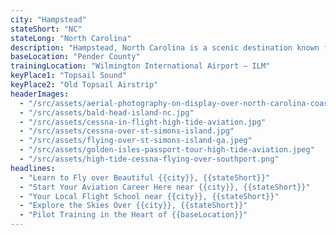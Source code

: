 ```yaml
---
city: "Hampstead"
stateShort: "NC"
stateLong: "North Carolina"
description: "Hampstead, North Carolina is a scenic destination known for its coastal beauty and regional charm. It offers an unforgettable view from the sky with landmarks like Topsail Sound and Old Topsail Airstrip, making it a favorite among pilots and air tour guests."
baseLocation: "Pender County"
trainingLocation: "Wilmington International Airport – ILM"
keyPlace1: "Topsail Sound"
keyPlace2: "Old Topsail Airstrip"
headerImages:
  - "/src/assets/aerial-photography-on-display-over-north-carolina-coast.webp"
  - "/src/assets/bald-head-island-nc.jpg"
  - "/src/assets/cessna-in-flight-high-tide-aviation.jpg"
  - "/src/assets/cessna-over-st-simons-island.jpg"
  - "/src/assets/flying-over-st-simons-island-ga.jpeg"
  - "/src/assets/golden-isles-passport-tour-high-tide-aviation.jpeg"
  - "/src/assets/high-tide-cessna-flying-over-southport.png"
headlines:
  - "Learn to Fly over Beautiful {{city}}, {{stateShort}}"
  - "Start Your Aviation Career Here near {{city}}, {{stateShort}}"
  - "Your Local Flight School near {{city}}, {{stateShort}}"
  - "Explore the Skies Over {{city}}, {{stateShort}}"
  - "Pilot Training in the Heart of {{baseLocation}}"
---
```

